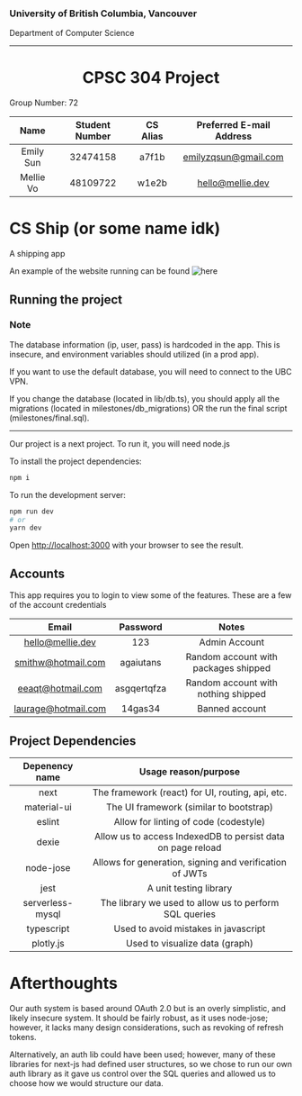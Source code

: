 ### University of British Columbia, Vancouver
Department of Computer Science

***


<h1 align="center">CPSC 304 Project</h1>

Group Number: 72

| Name         | Student Number | CS Alias | Preferred E-mail Address |
|:------------:|:--------------:|:--------:|:------------------------:|
| Emily Sun    | 32474158       | a7f1b    | emilyzqsun@gmail.com     |
| Mellie Vo    | 48109722       | w1e2b    | hello@mellie.dev         |

# CS Ship (or some name idk)
A shipping app

An example of the website running can be found ![here](https://cpsc.mellie.dev)

## Running the project
### Note 
The database information (ip, user, pass) is hardcoded in the app. 
This is insecure, and environment variables should utilized (in a prod app).

If you want to use the default database, you will need to connect to the UBC VPN.

If you change the database (located in lib/db.ts), you should apply all the migrations 
(located in milestones/db_migrations) OR the run the final script (milestones/final.sql).

***

Our project is a next project. To run it, you will need node.js

To install the project dependencies:

```bash
npm i
```

To run the development server:

```bash
npm run dev
# or
yarn dev
```

Open [http://localhost:3000](http://localhost:3000) with your browser to see the result.

## Accounts
This app requires you to login to view some of the features. These are a few of the account credentials

| Email                   | Password                   | Notes                                |
|:-----------------------:|:--------------------------:|:------------------------------------:|
| hello@mellie.dev        | 123                        | Admin Account                        |
| smithw@hotmail.com      | agaiutans                  | Random account with packages shipped |
| eeaqt@hotmail.com       | asgqertqfza                | Random account with nothing shipped  |
| laurage@hotmail.com     | 14gas34                    | Banned account                       |

## Project Dependencies

| Depenency name   | Usage reason/purpose                                                |
|:----------------:|:-------------------------------------------------------------------:|
| next             | The framework (react) for UI, routing, api, etc.                    |
| material-ui      | The UI framework (similar to bootstrap)                             |
| eslint           | Allow for linting of code (codestyle)                               |
| dexie            | Allow us to access IndexedDB to persist data on page reload         |
| node-jose        | Allows for generation, signing and verification of JWTs             |
| jest             | A unit testing library                                              |
| serverless-mysql | The library we used to allow us to perform SQL queries              |
| typescript       | Used to avoid mistakes in javascript                                |
| plotly.js        | Used to visualize data (graph)                                      |

# Afterthoughts
Our auth system is based around OAuth 2.0 but is an overly simplistic, and likely insecure system. 
It should be fairly robust, as it uses node-jose; however, it lacks many design considerations, such 
as revoking of refresh tokens.

Alternatively, an auth lib could have been used; however, many of these libraries for next-js had defined 
user structures, so we chose to run our own auth library as it gave us control over the SQL queries and 
allowed us to choose how we would structure our data.
